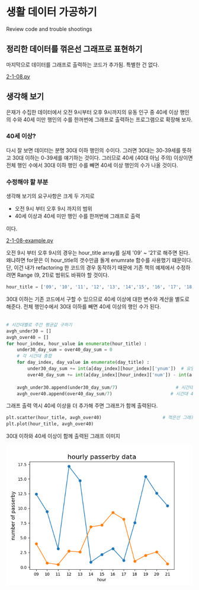 # 생활 데이터 가공하기

Review code and trouble shootings

## 정리한 데이터를 꺾은선 그래프로 표현하기

마지막으로 데이터를 그래프로 출력하는 코드가 추가됨. 특별한 건 없다.

[2-1-08.py](2-1-08.py)

## 생각해 보기

은재가 수집한 데이터에서 오전 9시부터 오후 9시까지의 유동 인구 중 40세 이상 행인의 수와 40세 미만
행인의 수를 한꺼번에 그래프로 출력하는 프로그램으로 확장해 보자.

### 40세 이상?

다시 잘 보면 데이터는 분명 30대 이하 행인의 수이다. 그러면 30대는 30-39세를 뜻하고 30대 이하는 0-39세를 얘기하는 것이다.
그러므로 40세 (40대 아님 주의) 이상이면 전체 행인 수에서 30대 이하 행인 수를 빼면 40세 이상 행인의 수가 나올 것이다.

### 수정해야 할 부분

생각해 보기의 요구사항은 크게 두 가지로

- 오전 9시 부터 오후 9시 까지의 범위
- 40세 이상과 40세 미만 행인 수를 한꺼번에 그래프로 출력

이다.

[2-1-08-example.py](2-1-08-example.py)

오전 9시 부터 오후 9시의 경우는 hour_title array를 실제 '09' ~ '21'로 해주면 된다.
왜냐하면 for문은 이 hour_title의 갯수만큼 돌게 enumrate 함수를 사용했기 떄문이다.
단, 이건 내가 refactoring 한 코드의 경우 동작하기 때문에 기존 책의 예제에서 수정하려면 Range (9, 21)로 범위도 바꿔야 할 것이다.

``` python
hour_title = ['09', '10', '11', '12', '13', '14','15', '16', '17', '18', '19', '20','21']
```

30대 이하는 기존 코드에서 구할 수 있으므로
40세 이상에 대한 변수와 계산을 별도로 해준다.
전체 행인수에서 30대 이하를 빼면 40세 이상의 행인 수가 된다.

``` python

# 시간대별로 주간 평균값 구하기
avgh_under30 = []
avgh_over40 = []
for hour_index, hour_value in enumerate(hour_title) :                          # 00~21시간만큼 반복
    under30_day_sum = over40_day_sum = 0                                  # 시간대별 합을 구하기 위해 0으로 초기화
    # 각 시간대 총합
    for day_index, day_value in enumerate(day_title) :                      # 일주일, 즉 7번 반복하기
        under30_day_sum += int(a[day_index][hour_index]['ynum'])  # 요일별 + 시간대별 행인수 누적하기
        over40_day_sum += int(a[day_index][hour_index]['num']) - int(a[day_index][hour_index]['ynum'])  # 전체 행인수에서 30대 이하를 빼면? 40세 이상 행인수

    avgh_under30.append(under30_day_sum/7)                      # 시간대 30대 이하 행인수 평균 구하기
    avgh_over40.append(over40_day_sum/7)                      # 시간대 40세 이상 행인수 평균 구하기
```

그래프 출력 역시 40세 이상을 더 추가해 주면 그래프가 함께 출력된다.

``` python
plt.scatter(hour_title, avgh_over40)                       # 꺽은선 그래프 그리기
plt.plot(hour_title, avgh_over40)
```

30대 이하와 40세 이상이 함께 출력된 그래프 이미지

![ExampleFigure.png](ExampleFigure.png)
